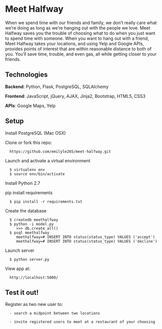 # Meet Halfway

When we spend time with our friends and family, we don’t really care what we’re doing as long as we’re hanging out with the people we love. Meet Halfway saves you the trouble of choosing what to do when you just want to spend time with someone. When you want to hang out with a friend, Meet Halfway takes your locations, and using Yelp and Google APIs, provides points of interest that are within reasonable distance to both of you. You’ll save time, trouble, and even gas, all while getting closer to your friends.

## Technologies ##

   **Backend**: Python, Flask, PostgreSQL, SQLAlchemy

   **Frontend**: JavaScript, jQuery, AJAX, Jinja2, Bootstrap, HTML5, CSS3

   **APIs**: Google Maps, Yelp

## Setup ##

   Install PostgreSQL (Mac OSX)

   Clone or fork this repo:

      https://github.com/emilyle265/meet-halfway.git

   Launch and activate a virtual environment

      $ virtualenv env
      $ source env/bin/activate

   Install Python 2.7

   pip install requirements
        
      $ pip install -r requirements.txt

   Create the database

      $ createdb meethalfway
      $ python -i model.py
         >>> db.create_all()
      $ psql meethalfway
         meethalfway=# INSERT INTO status(status_type) VALUES ('accept')
         meethalfway=# INSERT INTO status(status_type) VALUES ('decline')

   Launch server

      $ python server.py

   View app at:
    
      http://localhost:5000/

## Test it out! ##

   Register as two new user to:
   
      - search a midpoint between two locations 
      
      - invite registered users to meet at a restaurant of your choosing

     
